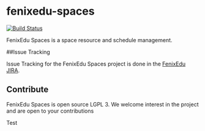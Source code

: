 fenixedu-spaces
===============

[![Build Status](https://travis-ci.org/FenixEdu/fenixedu-spaces.png?branch=master)](https://travis-ci.org/FenixEdu/fenixedu-spaces)

FenixEdu Spaces is a space resource and schedule management.

##Issue Tracking

Issue Tracking for the FenixEdu Spaces project is done in the [FenixEdu JIRA](https://jira.fenixedu.org/browse/SPC).

## Contribute

FenixEdu Spaces is open source LGPL 3. We welcome interest in the project and are open to your contributions

Test
